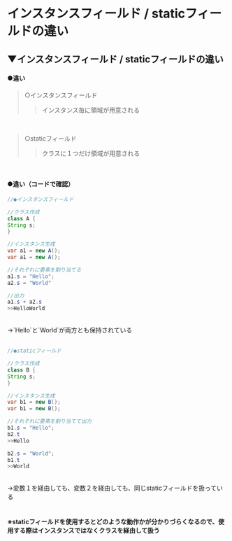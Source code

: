 # インスタンスフィールド / staticフィールドの違い

## ▼インスタンスフィールド / staticフィールドの違い

#### ●違い
>○インスタンスフィールド<br>
>>インスタンス毎に領域が用意される<br>
<br>

>○staticフィールド<br>
>>クラスに１つだけ領域が用意される<br>
<br>



#### ●違い（コードで確認）
```java
//●インスタンスフィールド

//クラス作成
class A {
String s;
}

//インスタンス生成
var a1 = new A();
var a1 = new A();

//それぞれに要素を割り当てる
a1.s = "Hello";
a2.s = "World"

//出力
a1.s + a2.s
>>HelloWorld
```
<br>
→`Hello`と`World`が両方とも保持されている<br>
<br>

```java
//●staticフィールド

//クラス作成
class B {
String s;
}

//インスタンス生成
var b1 = new B();
var b1 = new B();

//それぞれに要素を割り当てて出力
b1.s = "Hello";
b2.t
>>Hello

b2.s = "World";
b1.t
>>World
```
<br>
→変数１を経由しても、変数２を経由しても、同じstaticフィールドを扱っている<br>
<br>


#### ※staticフィールドを使用するとどのような動作かが分かりづらくなるので、使用する際はインスタンスではなくクラスを経由して扱う

